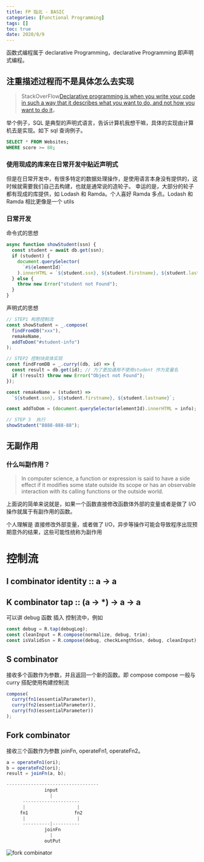 ```yaml
---
title: FP 指北 - BASIC
categories: [Functional Programming]
tags: []
toc: true
date: 2020/8/9
---
```


函数式编程属于 declarative Programming，declarative Programming 即声明式编程。

## 注重描述过程而不是具体怎么去实现

> StackOverFlow[Declarative programming is when you write your code in such a way that it describes what you want to do, and not how you want to do it](https://stackoverflow.com/questions/129628/what-is-declarative-programming)，

举个例子，SQL 是典型的声明式语言，告诉计算机我想干嘛，具体的实现由计算机去是实现。如下 sql 查询例子。

```sql
SELECT * FROM Websites;
WHERE score >= 80;
```

### 使用现成的库来在日常开发中贴近声明式

但是在日常开发中，有很多特定的数据处理操作，是使用语言本身没有提供的，这时候就需要我们自己去构建，也就是通常说的造轮子。
幸运的是，大部分的轮子都有现成的库提供，如 Lodash 和 Ramda。个人喜好 Ramda 多点。Lodash 和 Ramda 相比更像是一个 utils

### 日常开发

命令式的思想

```js
async function showStudent(ssn) {
  const student = await db.get(ssn);
  if (student) {
    document.querySelector(
      `#${elementId}`
    ).innerHTML = `${student.ssn}, ${student.firstname}, ${student.lastname}`;
  } else {
    throw new Error("student not Found");
  }
}
```

声明式的思想

```js
// STEP1 构思控制流
const showStudent = _.compose(
  findFromDB("xxx"),
  remakeName,
  addToDom("#student-info")
);

// STEP2 控制块具体实现
const findFromDB = _.curry((db, id) => {
  const result = db.get(id); // 为了更加通用不使用student 作为变量名
  if (!result) throw new Error("Object not Found");
});

const remakeName = (student) =>
  `${student.ssn}, ${student.firstname}, ${student.lastname}`;

const addToDom = (document.querySelector(elementId).innerHTML = info);

// STEP 3  执行
showStudent("8888-888-88");
```

## 无副作用

### 什么叫副作用？

> In computer science, a function or expression is said to have a side effect if it modifies some state outside its scope or has an observable interaction with its calling functions or the outside world.

上面说的简单来说就是，如果一个函数直接修改函数体外部的变量或者是做了 I/O 操作就属于有副作用的函数。

个人理解是 直接修改外部变量，或者做了 I/O，异步等操作可能会导致程序出现预期意外的结果，这些可能性统称为副作用

# 控制流

## I combinator identity :: a -> a

## K combinator tap :: (a -> \*) -> a -> a

可以讲 debug 函数 插入 控制流中，例如

```js
const debug = R.tap(debugLog);
const cleanInput = R.compose(normalize, debug, trim);
const isValidSsn = R.compose(debug, checkLengthSsn, debug, cleanInput);
```

## S combinator

接收多个函数作为参数，并且返回一个新的函数。即 compose
compose 一般与 curry 搭配使用构建控制流

```js
compose(
  curry(fn1(essentialParameter)),
  curry(fn2(essentialParameter)),
  curry(fn3(essentialParameter))
);
```

## Fork combinator

接收三个函数作为参数 joinFn, operateFn1, operateFn2。

```js
a = operateFn1(ori);
b = operateFn2(ori);
result = joinFn(a, b);

----------------------------------
              input
                |
      ---------------------
      |                   |
     fn1                 fn2
      |                   |
      ----------|----------
              joinFn
                |
              outPut
```

<img src="forkCombinator" alt="fork combinator">
